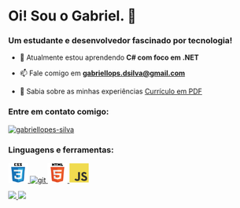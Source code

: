 <h1 align="left">Oi! Sou o Gabriel. 👋</h1>
<h3 align="left">Um estudante e desenvolvedor fascinado por tecnologia!</h3>

- 🧠 Atualmente estou aprendendo **C# com foco em .NET**

- 📫 Fale comigo em **gabriellops.dsilva@gmail.com**

- 📄 Sabia sobre as minhas experiências [Currículo em PDF](https://drive.google.com/file/d/15D9VsoHXYfEhpchk5gGSdXX9cjy-oFhj/view?usp=sharing)

<h3 align="left">Entre em contato comigo:</h3>
<p align="left">
<a href="https://linkedin.com/in/gabriellopes-silva" target="blank"><img align="center" src="https://raw.githubusercontent.com/rahuldkjain/github-profile-readme-generator/master/src/images/icons/Social/linked-in-alt.svg" alt="gabriellopes-silva" height="30" width="40" /></a>
</p>

<h3 align="left">Linguagens e ferramentas:</h3>
<p align="left"> <a href="#" rel="noreferrer"> <img src="https://raw.githubusercontent.com/devicons/devicon/master/icons/css3/css3-original-wordmark.svg" alt="css3" width="40" height="40"/> </a> <a href="#" rel="noreferrer"> <img src="https://www.vectorlogo.zone/logos/git-scm/git-scm-icon.svg" alt="git" width="40" height="40"/> </a> <a href="#" rel="noreferrer"> <img src="https://raw.githubusercontent.com/devicons/devicon/master/icons/html5/html5-original-wordmark.svg" alt="html5" width="40" height="40"/> </a> <a href="#" rel="noreferrer"> <img src="https://raw.githubusercontent.com/devicons/devicon/master/icons/javascript/javascript-original.svg" alt="javascript" width="40" height="40"/> </a> </p>

<div>
  <a href="https://github.com/gabriellops">
  <img height="150em" src="https://github-readme-stats.vercel.app/api?username=gabriellops&theme=dark&show_icons=true"/>
  <img height="150em" src="https://github-readme-stats.vercel.app/api/top-langs/?username=gabriellops&layout=compact&langs_count=7&theme=dark"/>
</div>

  
<!--
**gabriellops/gabriellops** is a ✨ _special_ ✨ repository because its `README.md` (this file) appears on your GitHub profile.

Here are some ideas to get you started:

- 🔭 I’
- 🌱 I’m currently learning ...
- 👯 I’m looking to collaborate on ...
- 🤔 I’m looking for help with ...
- 💬 Ask me about ...
- 📫 How to reach me: ...
- 😄 Pronouns: ...
- ⚡ Fun fact: ...
-->
